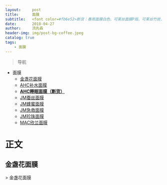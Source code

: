 ```yaml
---
layout:     post
title:      面膜
subtitle:   <font color=#fb6e52>断货：春雨面膜白色、可莱丝面膜P版、可莱丝竹炭、JM蚕丝面膜、SUN玻尿酸面膜</font>
date:       2018-04-27
author:     流先森
header-img: img/post-bg-coffee.jpeg
catalog: true
tags:
    - 面膜
---
```

> 导航

* 面膜
	* [金盏花面膜](#1.1)
  * [AHC补水面膜](#1.2)
  * [__AHC睡眠面膜（断货）__](#1.3)
  * [JM蚕丝面膜](#1.4)
  * [JM蜂蜜面膜](#1.5)
  * [JM急救面膜](#1.6)
  * [JM珍珠面膜](#1.7)
  * [MAC欣兰面膜](#1.8)


# 正文
<h2 id="1.1">金盏花面膜</h2>
> 金盏花面膜
